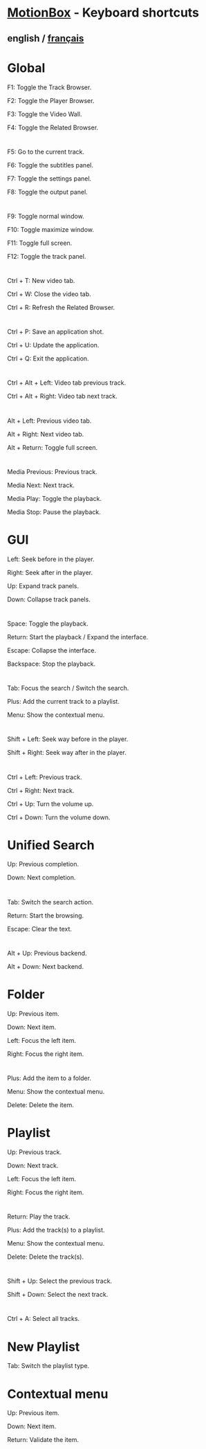 # [MotionBox](README.md) - Keyboard shortcuts

## english / [français](../fr/MotionBox/shortcuts.md)

# Global

F1: Toggle the Track Browser.

F2: Toggle the Player Browser.

F3: Toggle the Video Wall.

F4: Toggle the Related Browser.

#

F5: Go to the current track.

F6: Toggle the subtitles panel.

F7: Toggle the settings panel.

F8: Toggle the output panel.

#

F9: Toggle normal window.

F10: Toggle maximize window.

F11: Toggle full screen.

F12: Toggle the track panel.

#

Ctrl + T: New video tab.

Ctrl + W: Close the video tab.

Ctrl + R: Refresh the Related Browser.

#

Ctrl + P: Save an application shot.

Ctrl + U: Update the application.

Ctrl + Q: Exit the application.

#

Ctrl + Alt + Left: Video tab previous track.

Ctrl + Alt + Right: Video tab next track.

#

Alt + Left: Previous video tab.

Alt + Right: Next video tab.

Alt + Return: Toggle full screen.

#

Media Previous: Previous track.

Media Next: Next track.

Media Play: Toggle the playback.

Media Stop: Pause the playback.


# GUI

Left: Seek before in the player.

Right: Seek after in the player.

Up: Expand track panels.

Down: Collapse track panels.

#

Space: Toggle the playback.

Return: Start the playback / Expand the interface.

Escape: Collapse the interface.

Backspace: Stop the playback.

#

Tab: Focus the search / Switch the search.

Plus: Add the current track to a playlist.

Menu: Show the contextual menu.

#

Shift + Left: Seek way before in the player.

Shift + Right: Seek way after in the player.

#

Ctrl + Left: Previous track.

Ctrl + Right: Next track.

Ctrl + Up: Turn the volume up.

Ctrl + Down: Turn the volume down.


# Unified Search

Up: Previous completion.

Down: Next completion.

#

Tab: Switch the search action.

Return: Start the browsing.

Escape: Clear the text.

#

Alt + Up: Previous backend.

Alt + Down: Next backend.


# Folder

Up: Previous item.

Down: Next item.

Left: Focus the left item.

Right: Focus the right item.

#

Plus: Add the item to a folder.

Menu: Show the contextual menu.

Delete: Delete the item.


# Playlist

Up: Previous track.

Down: Next track.

Left: Focus the left item.

Right: Focus the right item.

#

Return: Play the track.

Plus: Add the track(s) to a playlist.

Menu: Show the contextual menu.

Delete: Delete the track(s).

#

Shift + Up: Select the previous track.

Shift + Down: Select the next track.

#

Ctrl + A: Select all tracks.


# New Playlist

Tab: Switch the playlist type.


# Contextual menu

Up: Previous item.

Down: Next item.

Return: Validate the item.
